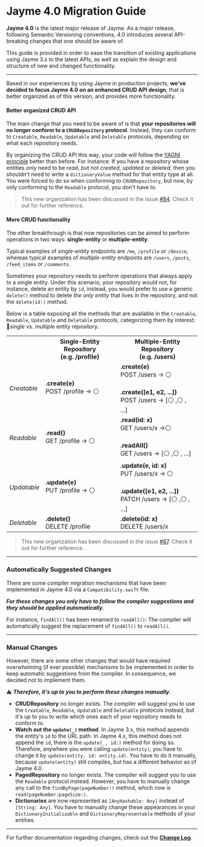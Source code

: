 # Jayme 4.0 Migration Guide

**Jayme 4.0** is the latest major release of Jayme. As a major release, following Semantic Versioning conventions, 4.0 introduces several API-breaking changes that one should be aware of.

This guide is provided in order to ease the transition of existing applications using Jayme 3.x to the latest APIs, as well as explain the design and structure of new and changed functionality.

---

Based in our experiences by using Jayme in production projects, **we've decided to focus Jayme 4.0 on an enhanced CRUD API design**, that is better organized as of this version, and provides more functionality.



#### Better organized CRUD API

The main change that you need to be aware of is that **your repositories will no longer conform to a `CRUDRepository` protocol**. Instead, they can conform to `Creatable`, `Readable`, `Updatable` and `Deletable` protocols, depending on what each repository needs.

By organizing the CRUD API this way, your code will follow the [YAGNI principle](https://en.wikipedia.org/wiki/You_aren't_gonna_need_it) better than before. For instance: If you have a repository whose entities only need to be _read_, but not _created_, _updated_ or _deleted_, then you shouldn't need to write a `dictionaryValue` method for that entity type at all. You were forced to do so when conforming to `CRUDRepository`, but now, by only conforming to the `Readable` protocol, you don't have to.

> This new organization has been discussed in the issue [#84](https://github.com/inaka/Jayme/issues/84). Check it out for further reference.



#### More CRUD functionality

The other breakthrough is that now repositories can be aimed to perform operations in two ways: **single-entity** or **multiple-entity**.

Typical examples of *single-entity* endpoints are `/me`, `/profile` or `/device`, whereas typical examples of *multiple-entity* endpoints are `/users`, `/posts`, `/feed_items` or `/comments`.

Sometimes your repository needs to perform operations that always apply to a single entity. Under this scenario, your repository would not, for instance, delete an entity by `id`, instead, you would prefer to use a generic `delete()` method to delete _the only entity_ that lives in the repository, and not the `delete(id:)` method.

Below is a table exposing all the methods that are available in the `Creatable`, `Readable`, `Updatable` and `Deletable` protocols, categorizing them by interest: *single* vs. *multiple* entity repository.

<table>
<th></th><th>Single-Entity Repository<br>(e.g. /profile)</th><th>Multiple-Entity Repository<br>(e.g. /users)</th>
<tr><td><i>Creatable</i></td><td><b>.create(e)</b><br>POST /profile → ⚪ </td><td><b>.create(e)</b><br>POST /users → ⚪<br><br><b>.create([e1, e2, ...])</b><br>POST /users → [⚪ ,⚪ , ...]</td></tr>
<tr><td><i>Readable</i></td><td><b>.read()</b><br>GET /profile → ⚪ </td><td><b>.read(id: x)</b><br>GET /users/x →⚪ <br><br><b>.readAll()</b><br>GET /users → [⚪ ,⚪ , ...]</td></tr></tr>
<tr><td><i>Updatable</i></td><td><b>.update(e)</b><br>PUT /profile → ⚪</td><td><b>.update(e, id: x)</b><br>PUT /users/x → ⚪<br><br><b>.update([e1, e2, ...])</b><br>PATCH /users → [⚪ ,⚪ , ...]</td></tr>
<tr><td><i>Deletable</i></td><td><b>.delete()</b><br>DELETE /profile</td><td><b>.delete(id: x)</b><br>DELETE /users/x</td></tr>

</table>

> This new organization has been discussed in the issue [#87](https://github.com/inaka/Jayme/issues/87). Check it out for further reference.

---

### Automatically Suggested Changes

There are some compiler migration mechanisms that have been implemented in Jayme 4.0 via a `Compatibility.swift` file.

***For these changes you only have to follow the compiler suggestions and they should be applied automatically.***

For instance, `findAll()` has been renamed to `readAll()`: The compiler will automatically suggest the replacement of `findAll()` to `readAll()`.

---

### Manual Changes

However, there are some other changes that would have required overwhelming (if ever possible) mechanisms to be implemented in order to keep automatic suggestions from the compiler. In consequence, we decided not to implement them.

⚠️ ***Therefore, it's up to you to perform these changes manually.***

- **CRUDRepository** no longer exists. The compiler will suggest you to use the `Creatable`, `Readable`, `Updatable` and `Deletable` protocols instead, but it's up to you to write which ones each of your repository needs to conform to.
- **Watch out the `update(_)` method**. In Jayme 3.x, this method appends the entity's `id` to the URL path. In Jayme 4.x, this method does not append the `id`, there is the `update(_, id:)` method for doing so. Therefore, anywhere you were calling `update(entity)`, you have to change it by `update(entity, id: entity.id)`. You have to do it manually, because `update(entity)` still compiles, but has a different behavior as of Jayme 4.0.
- **PagedRepository** no longer exists. The compiler will suggest you to use the `Readable` protocol instead. However, you have to manually change any call to the `findByPage(pageNumber:)` method, which now is `read(pageNumber:pageSize:)`.
- **Dictionaries** are now represented as `[AnyHashable: Any]` instead of `[String: Any]`. You have to manually change these appearances in your `DictionaryInitializable` and `DictionaryRepresentable` methods of your entities.

---

For further documentation regarding changes, check out the **[Change Log](../Changelog.md)**.